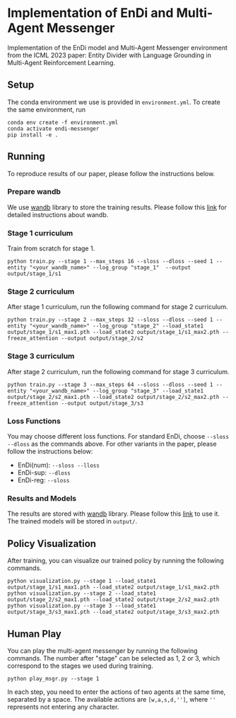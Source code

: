 # Implementation of EnDi and Multi-Agent Messenger

Implementation of the EnDi model and Multi-Agent Messenger environment from the ICML 2023 paper: Entity Divider with Language Grounding in Multi-Agent Reinforcement Learning.

## Setup

The conda environment we use is provided in `environment.yml`. To create the same environment, run

```shell
conda env create -f environment.yml
conda activate endi-messenger
pip install -e .
```

## Running

To reproduce results of our paper, please follow the instructions below.

### Prepare wandb

We use [wandb](https://github.com/wandb/wandb) library to store the training results. Please follow this [link](https://github.com/wandb/wandb) for detailed instructions about wandb.

### Stage 1 curriculum

Train from scratch for stage 1.

```shell
python train.py --stage 1 --max_steps 16 --sloss --dloss --seed 1 --entity "<your_wandb_name>" --log_group "stage_1"  --output output/stage_1/s1
```

### Stage 2 curriculum

After stage 1 curriculum, run the following command for stage 2 curriculum.

```shell
python train.py --stage 2 --max_steps 32 --sloss --dloss --seed 1 --entity "<your_wandb_name>" --log_group "stage_2" --load_state1 output/stage_1/s1_max1.pth --load_state2 output/stage_1/s1_max2.pth --freeze_attention --output output/stage_2/s2
```

### Stage 3 curriculum

After stage 2 curriculum, run the following command for stage 3 curriculum.

```shell
python train.py --stage 3 --max_steps 64 --sloss --dloss --seed 1 --entity "<your_wandb_name>" --log_group "stage_3" --load_state1 output/stage_2/s2_max1.pth --load_state2 output/stage_2/s2_max2.pth --freeze_attention --output output/stage_3/s3
```

### Loss Functions

You may choose different loss functions. For standard EnDi, choose `--sloss --dloss` as the commands above. For other variants in the paper, please follow the instructions below:

 - EnDi(num): `--sloss --lloss`
 - EnDi-sup: `--dloss`
 - EnDi-reg: `--sloss`

### Results and Models

The results are stored with [wandb](https://github.com/wandb/wandb) library. Please follow this [link](https://github.com/wandb/wandb) to use it. The trained models will be stored in `output/`.

## Policy Visualization

After training, you can visualize our trained policy by running the following commands.

```shell
python visualization.py --stage 1 --load_state1 output/stage_1/s1_max1.pth --load_state2 output/stage_1/s1_max2.pth
python visualization.py --stage 2 --load_state1 output/stage_2/s2_max1.pth --load_state2 output/stage_2/s2_max2.pth
python visualization.py --stage 3 --load_state1 output/stage_3/s3_max1.pth --load_state2 output/stage_3/s3_max2.pth
```

## Human Play

You can play the multi-agent messenger by running the following commands. The number after "stage" can be selected as 1, 2 or 3, which correspond to the stages we used during training.

```shell
python play_msgr.py --stage 1
```

In each step, you need to enter the actions of two agents at the same time, separated by a space. The available actions are `[w,a,s,d,'']`, where `''` represents not entering any character.
